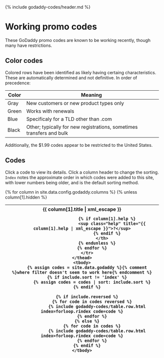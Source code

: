 {% include godaddy-codes/header.md %}

# Working promo codes #

These GoDaddy promo codes are known to be working recently, though many have restrictions.

## Color codes ##

Colored rows have been identified as likely having certaing characteristics.  These are automatically determined and not definitive.  In order of precedence:

Color                              | Meaning
---------------------------------- | -------
<span class="new-only">Gray</span> | New customers or new product types only
<span class="renewal">Green</span> | Works with renewals
<span class="non-com">Blue</span>  | Specificaly for a TLD other than .com
<span>Black</span>                 | Other; typically for new registrations, sometimes transfers and bulk

Additionally, the $1.99 codes appear to be restricted to the United States.

## Codes ##

Click a code to view its details.  Click a column header to change the sorting.  `Index` notes the approximate order in which codes were added to this site, with lower numbers being older, and is the default sorting method.

<table class="sortable">
	<thead>
		<tr>
			{% for column in site.data.config.godaddy.columns %}
				{% unless column[1].hidden %}
					<th>
						<span class="column-title">{{ column[1].title | xml_escape }}</span>
	
						{% if column[1].help %}
							<sup class="help" title="{{ column[1].help | xml_escape }}">?</sup>
						{% endif %}
					</th>
				{% endunless %}
			{% endfor %}
		</tr>
	</thead>
	<tbody>
		{% assign codes = site.data.godaddy %}{% comment %}where filter doesn't seem to work here{% endcomment %}
		{% if include.sort != 'index' %}
			{% assign codes = codes | sort: include.sort %}
		{% endif %}

		{% if include.reversed %}
			{% for code in codes reversed %}
				{% include godaddy-codes/table.row.html index=forloop.rindex code=code %}
			{% endfor %}
		{% else %}
			{% for code in codes %}
				{% include godaddy-codes/table.row.html index=forloop.rindex code=code %}
			{% endfor %}
		{% endif %}
	</tbody>
</table>
